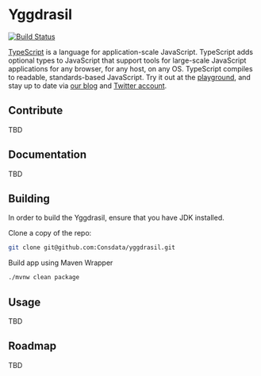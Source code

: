





# Yggdrasil

[![Build Status](https://travis-ci.org/Consdata/yggdrasil.svg?branch=master)](https://travis-ci.org/Consdata/yggdrasil)

[TypeScript](https://www.typescriptlang.org/) is a language for application-scale JavaScript. TypeScript adds optional types to JavaScript that support tools for large-scale JavaScript applications for any browser, for any host, on any OS. TypeScript compiles to readable, standards-based JavaScript. Try it out at the [playground](https://www.typescriptlang.org/play/), and stay up to date via [our blog](https://blogs.msdn.microsoft.com/typescript) and [Twitter account](https://twitter.com/typescript).

## Contribute

TBD

## Documentation

TBD

## Building

In order to build the Yggdrasil, ensure that you have JDK installed.

Clone a copy of the repo:

```bash
git clone git@github.com:Consdata/yggdrasil.git
```

Build app using Maven Wrapper

```bash
./mvnw clean package
```

## Usage

TBD

## Roadmap

TBD
